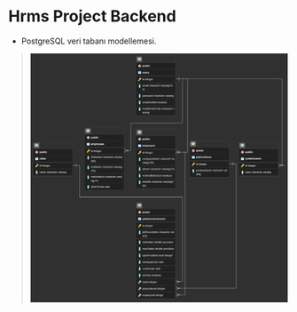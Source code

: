 # Hrms Project Backend

- PostgreSQL veri tabanı modellemesi.

><img src="images/HrmsDatabase.png">
